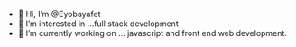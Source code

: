 - 👋 Hi, I’m @Eyobayafet
- 👀 I’m interested in ...full stack development 
- 🌱 I’m currently working on ... javascript and front end web development. 


<!---
Eyobayafet/Eyobayafet is a ✨ special ✨ repository because its `README.md` (this file) appears on your GitHub profile.
You can click the Preview link to take a look at your changes.
--->
